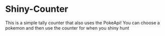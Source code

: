 # Shiny-Counter
This is a simple tally counter that also uses the PokeApi!
You can choose a pokemon and then use the counter for when you shiny hunt
